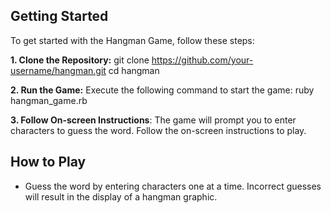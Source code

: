 ## Getting Started
To get started with the Hangman Game, follow these steps:

**1. Clone the Repository:**
      git clone https://github.com/your-username/hangman.git
      cd hangman
      
**2. Run the Game:**
     Execute the following command to start the game:
     ruby hangman_game.rb
     
**3. Follow On-screen Instructions**: The game will prompt you to enter characters to guess the word. Follow the on-screen instructions to play.

## How to Play
<ul dir="auto">
  <li>
    Guess the word by entering characters one at a time.
        Incorrect guesses will result in the display of a hangman graphic.
  </li>
</ul
Guess the word by entering characters one at a time.
Incorrect guesses will result in the display of a hangman graphic.
You have a limited number of chances to guess the word.
Save your progress during the game and resume later.
Save and Load
When prompted, you can choose to save your progress and leave the game.
To resume a saved game, select the option to restart and choose the saved game file.
File Structure
hangman_game.rb: Main Ruby script containing the game logic.
google-10000-english-no-swears.txt: Text file containing a list of English words.
save.json: JSON file used to store save game data.
